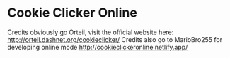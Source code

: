 # Cookie Clicker Online
Credits obviously go Orteil, visit the official website here: http://orteil.dashnet.org/cookieclicker/
Credits also go to MarioBro255 for developing online mode http://cookieclickeronline.netlify.app/
